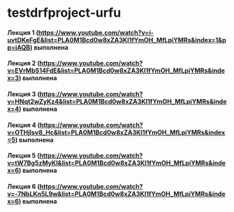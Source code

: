 # testdrfproject-urfu
 
#### Лекция 1 (https://www.youtube.com/watch?v=i-uvtDKeFgE&list=PLA0M1Bcd0w8xZA3Kl1fYmOH_MfLpiYMRs&index=1&pp=iAQB) выполнена
#### Лекция 2 (https://www.youtube.com/watch?v=EVrMbS14FdE&list=PLA0M1Bcd0w8xZA3Kl1fYmOH_MfLpiYMRs&index=3) выполнена
#### Лекция 3 (https://www.youtube.com/watch?v=HNqt2wZyKz4&list=PLA0M1Bcd0w8xZA3Kl1fYmOH_MfLpiYMRs&index=4) выполнена
#### Лекция 4 (https://www.youtube.com/watch?v=OTHjIsv8_Hc&list=PLA0M1Bcd0w8xZA3Kl1fYmOH_MfLpiYMRs&index=5) выполнена
#### Лекция 5 (https://www.youtube.com/watch?v=tW7Bg5zMyKI&list=PLA0M1Bcd0w8xZA3Kl1fYmOH_MfLpiYMRs&index=6) выполнена
#### Лекция 6 (https://www.youtube.com/watch?v=-7NbLKn5L9w&list=PLA0M1Bcd0w8xZA3Kl1fYmOH_MfLpiYMRs&index=6) выполнена
